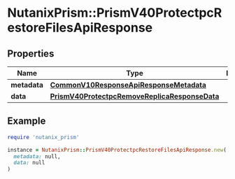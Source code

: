 # NutanixPrism::PrismV40ProtectpcRestoreFilesApiResponse

## Properties

| Name | Type | Description | Notes |
| ---- | ---- | ----------- | ----- |
| **metadata** | [**CommonV10ResponseApiResponseMetadata**](CommonV10ResponseApiResponseMetadata.md) |  | [optional] |
| **data** | [**PrismV40ProtectpcRemoveReplicaResponseData**](PrismV40ProtectpcRemoveReplicaResponseData.md) |  | [optional] |

## Example

```ruby
require 'nutanix_prism'

instance = NutanixPrism::PrismV40ProtectpcRestoreFilesApiResponse.new(
  metadata: null,
  data: null
)
```

